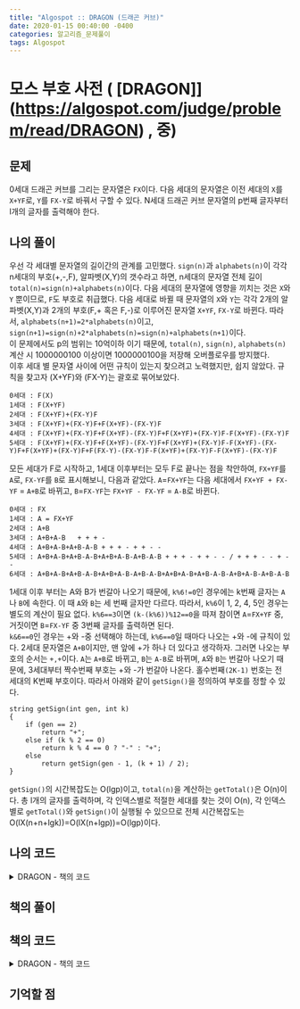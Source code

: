 ```yaml
---
title: "Algospot :: DRAGON (드래곤 커브)"
date: 2020-01-15 00:40:00 -0400
categories: 알고리즘_문제풀이 
tags: Algospot
---
```


# 모스 부호 사전 ( [DRAGON]](https://algospot.com/judge/problem/read/DRAGON) , 중)

## 문제
0세대 드래곤 커브를 그리는 문자열은 `FX`이다. 다음 세대의 문자열은 이전 세대의 `X`를 `X+YF`로, `Y`를 `FX-Y`로 바꿔서 구할 수 있다.
N세대 드래곤 커브 문자열의 p번째 글자부터 l개의 글자를 출력해야 한다.

## 나의 풀이
우선 각 세대별 문자열의 길이간의 관계를 고민했다. `sign(n)`과 `alphabets(n)`이 각각 n세대의 부호(+,-,F), 알파벳(X,Y)의 갯수라고 하면, n세대의 문자열 전체 길이 `total(n)=sign(n)+alphabets(n)`이다. 다음 세대의 문자열에 영향을 끼치는 것은 `X`와 `Y` 뿐이므로, `F`도 부호로 취급했다. 
다음 세대로 바뀔 때 문자열의 `X`와 `Y`는 각각 2개의 알파벳(X,Y)과 2개의 부호(F,+ 혹은 F,-)로 이루어진 문자열 `X+YF`, `FX-Y`로 바뀐다. 따라서, `alphabets(n+1)=2*alphabets(n)`이고, `sign(n+1)=sign(n)+2*alphabets(n)=sign(n)+alphabets(n+1)`이다.  
이 문제에서도 p의 범위는 10억이하 이기 때문에, `total(n)`, `sign(n)`, `alphabets(n)` 계산 시 1000000100 이상이면 1000000100을 저장해 오버플로우를 방지했다.  
이후 세대 별 문자열 사이에 어떤 규칙이 있는지 찾으려고 노력했지만, 쉽지 않았다. 규칙을 찾고자 (X+YF)와 (FX-Y)는 괄호로 묶어보았다.   
  
```
0세대 : F(X)  
1세대 : F(X+YF)
2세대 : F(X+YF)+(FX-Y)F
3세대 : F(X+YF)+(FX-Y)F+F(X+YF)-(FX-Y)F
4세대 : F(X+YF)+(FX-Y)F+F(X+YF)-(FX-Y)F+F(X+YF)+(FX-Y)F-F(X+YF)-(FX-Y)F
5세대 : F(X+YF)+(FX-Y)F+F(X+YF)-(FX-Y)F+F(X+YF)+(FX-Y)F-F(X+YF)-(FX-Y)F+F(X+YF)+(FX-Y)F+F(FX-Y)-(FX-Y)F-F(X+YF)+(FX-Y)F-F(X+YF)-(FX-Y)F
```  
  
모든 세대가 F로 시작하고, 1세대 이후부터는 모두 F로 끝나는 점을 착안하여, `FX+YF`를 `A`로, `FX-YF`를 `B`로 표시해보니, 다음과 같았다. `A`=`FX+YF`는 다음 세대에서 `FX+YF + FX-YF` = `A+B`로 바뀌고, `B`=`FX-YF`는 `FX+YF - FX-YF` = `A-B`로 바뀐다.  
```
0세대 : FX
1세대 : A = FX+YF
2세대 : A+B
3세대 : A+B+A-B   + + + -
4세대 : A+B+A-B+A+B-A-B + + + - + + - -
5세대 : A+B+A-B+A+B-A-B+A+B+A-B-A+B-A-B + + + - + + - - / + + + - - + - - 
6세대 : A+B+A-B+A+B-A-B+A+B+A-B-A+B-A-B+A+B+A-B+A+B-A-B-A+B+A-B-A+B-A-B
```
1세대 이후 부터는 A와 B가 번갈아 나오기 때문에, `k%6!=0`인 경우에는 k번째 글자는 `A`나 `B`에 속한다. 이 때 `A`와 `B`는 세 번째 글자만 다르다. 따라서, `k%6`이 1, 2, 4, 5인 경우는 별도의 계산이 필요 없다. `k%6==3`이면 `(k-(k%6))%12==0`을 따져 참이면 `A`=`FX+YF` 중, 거짓이면 `B`=`FX-YF` 중 3번째 글자를 출력하면 된다.  
`k&6==0`인 경우는 +와 -중 선택해야 하는데, `k%6==0`일 때마다 나오는 +와 -에 규칙이 있다. 2세대 문자열은 `A+B`이지만, 맨 앞에 +가 하나 더 있다고 생각하자. 그러면 나오는 부호의 순서는 `+,+`이다. `A`는 `A+B`로 바뀌고, `B`는 `A-B`로 바뀌며, `A`와 `B`는 번갈아 나오기 때문에, 3세대부터 짝수번째 부호는 +와 -가 번갈아 나온다. 홀수번째`(2K-1)` 번호는 전 세대의 K번째 부호이다. 따라서 아래와 같이 `getSign()`을 정의하여 부호를 정할 수 있다.
```
string getSign(int gen, int k)
{
    if (gen == 2)
        return "+";
    else if (k % 2 == 0)
        return k % 4 == 0 ? "-" : "+";
    else
        return getSign(gen - 1, (k + 1) / 2);
}
```
`getSign()`의 시간복잡도는 O(lgp)이고, `total(n)`을 계산하는 `getTotal()`은 O(n)이다. 총 l개의 글자를 출력하며, 각 인덱스별로 적절한 세대를 찾는 것이 O(n), 각 인덱스별로 `getTotal()`와 `getSign()`이 실행될 수 있으므로 전체 시간복잡도는 O(lX(n+n+lgk))=O(lX(n+lgp))=O(lgp)이다.  


## 나의 코드 

<details>
<summary>DRAGON - 책의 코드</summary>
<div markdown="1">

  
```
#include "../pch.h"
#include <stdio.h>
#include <string.h>
#include <iostream>
#include <utility>
#include <vector>
#include <algorithm>
#include <list>
#include <string>
#include <climits>

#ifdef _MSC_VER
#define _CRT_SCURE_NO_WARNINGS
#endif
using namespace std;
const int BOUND = 1000000100;
int n, p, l;
int getAlphabets(int gen);
int getSigns(int gen);
string getSign(int gen, int k);
int getTotal(int gen);
int cache[51][3];
string answer;
int main()
{
    int testcases;

    ios::sync_with_stdio(false);
    cin.tie(NULL);
    cin >> testcases;

    for (int i = 0; i < testcases; i++)
    {
        cin >> n >> p >> l;
        memset(cache, -1, sizeof cache);
        answer = "";
        int generation = 0;
        for (int j = p; j < p + l; j++)
        {

            while (getTotal(generation) < j)
            {
                generation++;
            }
            int order = j - getTotal(generation - 1);
            int checkAB = (j - (j % 6)) % 12;

            switch (j % 6)
            {
            case 0:
            {
                answer += getSign(generation, (j / 6) + 1);
                break;
            }
            case 1:
            case 5:
            {
                answer += "F";
                break;
            }
            case 2:
            {
                answer += "X";
                break;
            }
            case 4:
            {
                answer += "Y";
                break;
            }
            case 3:
            {
                answer += (checkAB == 0 ? "+" : "-");
                break;
            }
            default:
                break;
            }
        }
        cout << answer << endl;
    }

    return 0;
}

string getSign(int gen, int k)
{
    if (gen == 2)
        return "+";
    else if (k % 2 == 0)
        return k % 4 == 0 ? "-" : "+";
    else
        return getSign(gen - 1, (k + 1) / 2);
}

int getTotal(int gen)
{
    if (gen <= 0)
        return gen == 0 ? 2 : 0;
    int &ret = cache[gen][0];
    if (ret != -1)
        return ret;
    ret = min(getSigns(gen) + getAlphabets(gen), BOUND);
    return ret;
}

int getSigns(int gen)
{
    if (gen == 0)
        return 1;
    int &ret = cache[gen][1];
    if (ret != -1)
        return ret;
    ret = min(2 * getSigns(gen - 1), BOUND);
    return ret;
}

int getAlphabets(int gen)
{
    if (gen == 0)
        return 1;
    int &ret = cache[gen][2];
    if (ret != -1)
        return ret;
    ret = min(getAlphabets(gen - 1) + getSigns(gen), BOUND);
    return ret;
}

```
</div>
</details>  

## 책의 풀이


## 책의 코드 

<details>
<summary>DRAGON - 책의 코드</summary>
<div markdown="1">

  
```

```
</div>
</details>  
  
## 기억할 점



